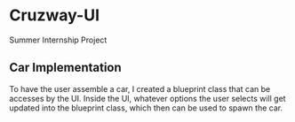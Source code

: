 # Cruzway-UI
Summer Internship Project


## Car Implementation
To have the user assemble a car, I created a blueprint class that can be accesses by the UI. Inside the UI, whatever options the user selects will get updated into the blueprint class, which then can be used to spawn the car. 



